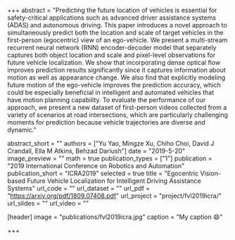 +++
abstract = "Predicting the future location of vehicles is essential for safety-critical applications such as advanced driver assistance systems (ADAS) and autonomous driving. This paper introduces a novel approach to simultaneously predict both the location and scale of target vehicles in the first-person (egocentric) view of an ego-vehicle. We present a multi-stream recurrent neural network (RNN) encoder-decoder model that separately captures both object location and scale and pixel-level observations for future vehicle localization. We show that incorporating dense optical flow improves prediction results significantly since it captures information about motion as well as appearance change. We also find that explicitly modeling future motion of the ego-vehicle improves the prediction accuracy, which could be especially beneficial in intelligent and automated vehicles that have motion planning capability. To evaluate the performance of our approach, we present a new dataset of first-person videos collected from a variety of scenarios at road intersections, which are particularly challenging moments for prediction because vehicle trajectories are diverse and dynamic."

abstract_short = ""
authors = ["Yu Yao, Mingze Xu, Chiho Choi, David J Crandall, Ella M Atkins, Behzad Dariush"]
date = "2019-5-20"
image_preview = ""
math = true
publication_types = ["1"]
publication = "2019 International Conference on Robotics and Automation"
publication_short = "ICRA2019"
selected = true
title = "Egocentric Vision-based Future Vehicle Localization for Intelligent Driving Assistance Systems"
url_code = ""
url_dataset = ""
url_pdf = "https://arxiv.org/pdf/1809.07408.pdf"
url_project = "project/fvl2019icra/"
url_slides = ""
url_video = ""

[header]
image = "publications/fvl2019icra.jpg"
caption = "My caption :smile:"

+++

